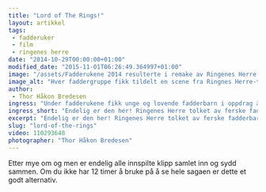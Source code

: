 ```yaml
---
title: "Lord of The Rings!"
layout: artikkel
tags: 
 - fadderuker
 - film
 - ringenes herre
date: "2014-10-29T00:00:00+01:00"
modified_date: "2015-11-01T06:26:49.364997+01:00"
image: "/assets/Fadderukene 2014 resulterte i remake av Ringenes Herre.png"
image_alt: "Hver faddergruppe fikk tildelt en scene fra Ringnes Herre-triologien. Det hele ble sydd sammen til en forrykende actionspekket blockbuster!"
author:
 - Thor Håkon Bredesen
ingress: "Under fadderukene fikk unge og lovende fadderbarn i oppdrag å spille inn en scene fra Ringenes Herre-filmene. Dette gjorde mange av gruppene med stor kreativitet."
ingress_short: "Endelig er den her! Ringenes Herre tolket av ferske fadderbarn!"
excerpt: "Endelig er den her! Ringenes Herre tolket av ferske fadderbarn!"
slug: "lord-of-the-rings"
video: 110293648
photographer: "Thor Håkon Bredesen"
---
```

Etter mye om og men er endelig alle innspilte klipp samlet inn og sydd sammen. Om du ikke har 12 timer å bruke på å se hele sagaen er dette et godt alternativ.
